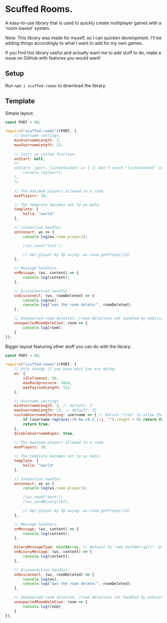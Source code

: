 # Scuffed Rooms.

A easy-to-use library that is used to quickly create multiplayer games with a 'room-based' system.

Note: This library was made for myself, so I can quicken development. I'll be adding things accordingly to what I want to add for my own games.

If you find this library useful and actually want me to add stuff to do, make a issue on GitHub with features you would want!

## Setup

Run `npm i scuffed-rooms` to download the library. 

## Template

Simple layout.

```js
const PORT = 80;

require("scuffed-rooms")(PORT, {
    // Username settings.
    minUsernameLength: 3,
    maxUsernameLength: 13,
    
    // Start up custom function.
    onStart: null,
    /*
    onStart: (port, listenSocket) => { // Don't touch "listenSocket" unless you know what you're doing.
        console.log(port);
    },
    */
    
    // The maximum players allowed in a room.
    maxPlayers: 10,

    // The template becomes set to ws.data.
    template: {
        hello: "world"
    },

    // Connection handler.
    onConnect: ws => {
        console.log(ws.room.players);

        //ws.send("test");

        // Get player by ID using: ws.room.getPlayer(id)
    },

    // Message handlers.
    onMessage: (ws, content) => {
        console.log(content);
    },

    // Disconnection handler.
    onDisconnect: (ws, roomDeleted) => {
        console.log(ws);
        console.log("was the room delete:", roomDeleted);
    },

    // Unexpected room deletion. (room deletions not handled by onDisconnect() for some reason.)
    unexpectedRoomDeletion: room => {
        console.log(room);
    }
});
```

Bigger layout featuring other stuff you can do with the library.

```js
const PORT = 80;

require("scuffed-rooms")(PORT, {
    // Only change if you know what you are doing.
    ws: {
        idleTimeout: 60,
        maxBackpressure: 1024,
        maxPayloadLength: 512
    },

    // Username settings.
    minUsernameLength: 3, // default: 1
    maxUsernameLength: 13, // default: 32
    customUsernameChecking: username => { // Return "true" to allow the username. Return "false" to end the upgrade request.
        if (username.replace(/[0-9a-zA-Z_]/g, "").length > 0) return false;
        return true;
    },
    disableUsernameDupes: true,
    
    // The maximum players allowed in a room.
    maxPlayers: 10,

    // The template becomes set to ws.data.
    template: {
        hello: "world"
    },

    // Connection handler.
    onConnect: ws => {
        console.log(ws.room.players);

        //ws.send("test");
        //ws.sendBinary([0]);

        // Get player by ID using: ws.room.getPlayer(id)
    },

    // Message handlers.
    onMessage: (ws, content) => {
        console.log(content);
    },

    binaryMessageType: Uint8Array, // Default to "new Uint8Array()". Do not touch if you don't know what you're doing.
    onBinaryMessage: (ws, content) => {
        console.log(content);
    },

    // Disconnection handler.
    onDisconnect: (ws, roomDeleted) => {
        console.log(ws);
        console.log("was the room delete:", roomDeleted);
    },

    // Unexpected room deletion. (room deletions not handled by onDisconnect() for some reason.)
    unexpectedRoomDeletion: room => {
        console.log(room);
    }
});
```
